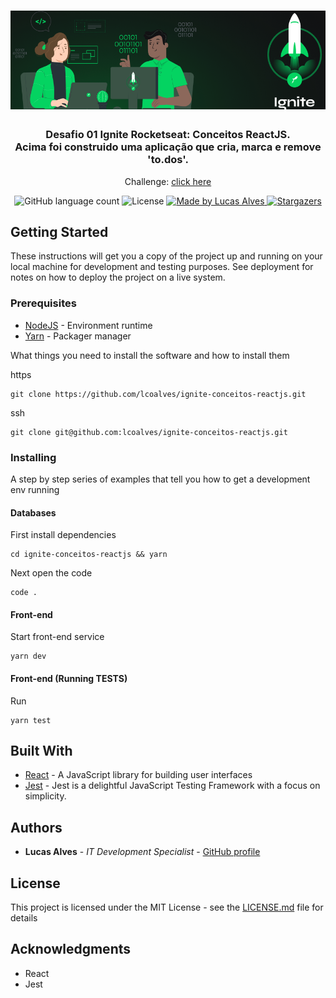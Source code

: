 <h1 align="center">
  <img alt="Desafio 01 Ignite Conceitos ReactJS" title="Desafio 01 Ignite Conceitos ReactJS" src=".github/ignite.png" width="800px" />
</h1>

<h3 align="center">
  Desafio 01 Ignite Rocketseat: Conceitos ReactJS.
  <br>
  Acima foi construido uma aplicação que cria, marca e remove 'to.dos'.
</h3>

<p align="center">Challenge: <a href="https://www.notion.so/Desafio-01-Conceitos-do-React-51e4099a6e2f4d4bae94f9fe75bb769d">click here</a></p>

<p align="center">
  <img alt="GitHub language count" src="https://img.shields.io/github/languages/count/lcoalves/ignite-conceitos-reactjs?color=%2304D361">

  <img alt="License" src="https://img.shields.io/badge/license-MIT-%2304D361">

  <a href="https://github.com/lcoalves">
    <img alt="Made by Lucas Alves" src="https://img.shields.io/badge/made%20by-Lucas%20Alves-%2304D361">
  </a>

  <a href="https://github.com/lcoalves/ignite-conceitos-reactjs/stargazers">
    <img alt="Stargazers" src="https://img.shields.io/github/stars/lcoalves/ignite-conceitos-reactjs?style=social">
  </a>
</p>

## Getting Started

These instructions will get you a copy of the project up and running on your local machine for development and testing purposes. See deployment for notes on how to deploy the project on a live system.

### Prerequisites
- [NodeJS](https://nodejs.org/en/) - Environment runtime
- [Yarn](https://yarnpkg.com/getting-started/install) - Packager manager

What things you need to install the software and how to install them

https
```
git clone https://github.com/lcoalves/ignite-conceitos-reactjs.git
```
ssh
```
git clone git@github.com:lcoalves/ignite-conceitos-reactjs.git
```

### Installing

A step by step series of examples that tell you how to get a development env running

#### Databases
First install dependencies
```
cd ignite-conceitos-reactjs && yarn
```
Next open the code
```
code .
```

#### Front-end
Start front-end service
```
yarn dev
```

#### Front-end (Running TESTS)
Run
```
yarn test
```

## Built With

* [React](https://reactjs.org/docs/getting-started.html) - A JavaScript library for building user interfaces
* [Jest](https://jestjs.io/docs/en/getting-started) - Jest is a delightful JavaScript Testing Framework with a focus on simplicity.

## Authors

* **Lucas Alves** - *IT Development Specialist* - [GitHub profile](https://github.com/lcoalves)

## License

This project is licensed under the MIT License - see the [LICENSE.md](https://github.com/lcoalves/ignite-conceitos-reactjs/blob/master/LICENSE) file for details

## Acknowledgments

* React
* Jest
